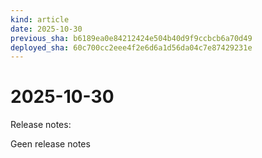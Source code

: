 ```yaml
---
kind: article
date: 2025-10-30
previous_sha: b6189ea0e84212424e504b40d9f9ccbcb6a70d49
deployed_sha: 60c700cc2eee4f2e6d6a1d56da04c7e87429231e
---
```


# 2025-10-30

Release notes:

Geen release notes
